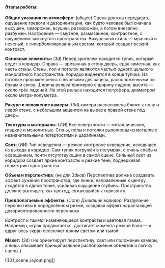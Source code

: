 #### Этапы работы:

**Общие указания по атмосфере**: (общее) Сцена должна передавать ощущение тревоги и дезориентации, как будто человек был сначала высушен, заморожен, всушен, разморожен, а потом внезапно разбужен. Настроение — смутное, размазанное, контрастное, с ощущением замкнутого пространства. Визуальный стиль — мрачный и неясный, с гиперболизированным светом, который создает резкий контраст.

**Основные элементы:** (3d) Перед зрителем находится тупик, который ведет в коридор. Справа — врезанная в стену дверь, едва заметная, как часть стены. Стены, пол и потолок являются частью одного цельного монолитного пространства. Коридор виднеется в конце тупика. На потолке проложен рельс с вырезами для зацепа, расположенными по бокам и снизу. Ширина рельса примерно с ширину ладони, высота — около трёх ладоней. На этой рельсе находится полусфера, диаметром около метра-полуметра.

**Ракурс и положение камеры:** (3d) камера расположена ближе к полу и левой стене, с небольшим акцентом на вырез в правой стене под дверь.

**Текстуры и материалы**: (ИИ) Все поверхности — металлические, гладкие и монолитные. Стены, полы и потолки выполнены из металла с незначительными потертостями и царапинами.

**Свет**: (ИИ) Тип освещения — резкое контровое освещение, исходящее из выхода в коридор. Сам тупик погружён в полумрак, с очень слабым освещением, почти отсутствующим в самой сцене. Сильный свет из коридора создает яркие контрасты и резкие тени, подчеркивая геометрию пространства.

**Объем и перспектива**: (не для 3dков) Перспектива должна создавать эффект сужения пространства, где линии, направленные к центру, сходятся в одной точке, усиливая ощущение глубины. Пространство должно выглядеть как проход, сужающийся к горизонту.

**Предполагаемые эффекты:** (Core)
_Дышащий коридор:_ Раздувание перспективы в определённом ритме, создавая эффект нарастающей дезориентированности персонажа.

*Контраст и гамма:* изменяющиеся контрасты и цветовая гамма. Например, игрок продвигается, достигает момента резкой боли — и вдруг весь экран ослепляет ярким светом или тьмой.

**Макет:** (3d)
(Не ориентирует перспективу, свет или положение камеры, а лишь описывает принципиальное расположение объектов и логику сцены.)

![[01_scene_layout.png]]